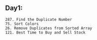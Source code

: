 ## Day1:
    287. Find the Duplicate Number
    75. Sort Colors
    26. Remove Duplicates from Sorted Array
    121. Best Time to Buy and Sell Stock